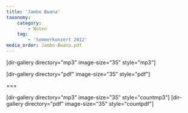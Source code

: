 ```yaml
---
title: 'Jambo Bwana'
taxonomy:
    category:
        - Noten
    tag:
        - 'Sommerkonzert 2012'
media_order: Jambo-Bwana.pdf
---
```


[dir-gallery directory="mp3" image-size="35" style="mp3"]

[dir-gallery directory="pdf" image-size="35" style="pdf"]

===

[dir-gallery directory="mp3" image-size="35" style="countmp3"]
[dir-gallery directory="pdf" image-size="35" style="countpdf"]